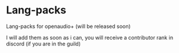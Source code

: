 # Lang-packs
Lang-packs for openaudio+ (will be released soon)


I will add them as soon as i can, you will receive a contributor rank in discord (if you are in the guild)

